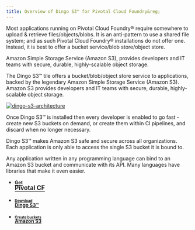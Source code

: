 ```yaml
---
title: Overview of Dingo S3™ for Pivotal Cloud Foundry&reg;
---
```


Most applications running on Pivotal Cloud Foundry&reg; require somewhere to upload & retrieve files/objects/blobs. It is an anti-pattern to use a shared file system; and as such Pivotal Cloud Foundry&reg; installations do not offer one. Instead, it is best to offer a bucket service/blob store/object store.

Amazon Simple Storage Service (Amazon S3), provides developers and IT teams with secure, durable, highly-scalable object storage.

The Dingo S3™ tile offers a bucket/blob/object store service to applications, backed by the legendary Amazon Simple Storage Service (Amazon S3). Amazon S3 provides developers and IT teams with secure, durable, highly-scalable object storage.

[![dingo-s3-architecture](/dingo-s3/images/architecture.png)](/dingo-s3/about-tile.html)

Once Dingo S3™ is installed then every developer is enabled to go fast - create new S3 buckets on demand, or create them within CI pipelines, and discard when no longer necessary.

Dingo S3™ makes Amazon S3 safe and secure across all organizations. Each application is only able to access the single S3 bucket it is bound to.

Any application written in any programming language can bind to an Amazon S3 bucket and communicate with its API. Many languages have libraries that make it even easier.

<ul class="panels">
  <li class="panel span3">
    <a class="button" href="http://docs.pivotal.io/pivotalcf/getstarted/pcf-docs.html">
      <h2 class="title-flashy" style="padding-top: 0em; padding-left: 0em; line-height: 0.7em; margin-top: 0em;">
        <span class="title-deemph" style="font-size: 0.6em;">Get</span><br>
        <span style="font-size: 0.8em;">Pivotal CF</span>
      </h2>
    </a>
  </li>
  <li class="panel span3">
    <a class="button" href="/dingo-s3/download.html">
      <h3 class="title-flashy" style="padding-top: 0em; padding-left: 0em; line-height: 0.7em; margin-top: 0em;">
        <span class="title-deemph" style="font-size: 0.6em;">Download</span><br>
        <span style="font-size: 0.8em;">Dingo S3™</span>
      </h3>
    </a>
  </li>
  <li class="panel span3">
    <a class="button" href="/dingo-s3/usage-provision.html">
      <h3 class="title-flashy" style="padding-top: 0em; padding-left: 0em; line-height: 0.7em; margin-top: 0em;">
        <span class="title-deemph" style="font-size: 0.6em;">Create buckets</span><br>
        <span style="font-size: 0.8em;">Amazon S3</span>
      </h3>
    </a>
  </li>
</ul>
